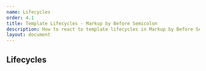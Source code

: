 ```yaml
---
name: Lifecycles
order: 4.1
title: Template Lifecycles - Markup by Before Semicolon
description: How to react to template lifecycles in Markup by Before Semicolon
layout: document
---
```


## Lifecycles
